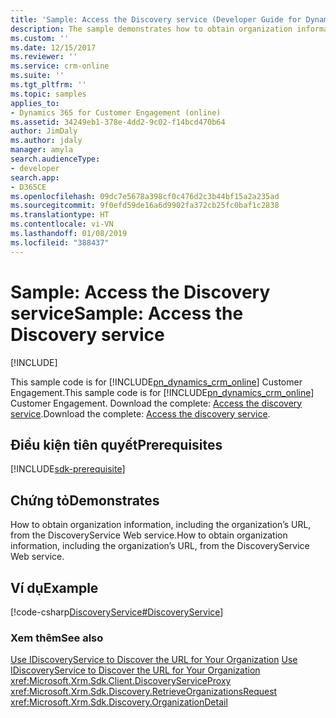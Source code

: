 ```yaml
---
title: 'Sample: Access the Discovery service (Developer Guide for Dynamics 365 for Customer Engagement)| MicrosoftDocs'
description: The sample demonstrates how to obtain organization information, including the organization’s URL, from the DiscoveryService Web service.
ms.custom: ''
ms.date: 12/15/2017
ms.reviewer: ''
ms.service: crm-online
ms.suite: ''
ms.tgt_pltfrm: ''
ms.topic: samples
applies_to:
- Dynamics 365 for Customer Engagement (online)
ms.assetid: 34249eb1-378e-4dd2-9c02-f14bcd470b64
author: JimDaly
ms.author: jdaly
manager: amyla
search.audienceType:
- developer
search.app:
- D365CE
ms.openlocfilehash: 09dc7e5678a398cf0c476d2c3b44bf15a2a235ad
ms.sourcegitcommit: 9f0efd59de16a6d9902fa372cb25fc0baf1c2838
ms.translationtype: HT
ms.contentlocale: vi-VN
ms.lasthandoff: 01/08/2019
ms.locfileid: "388437"
---
```

# <a name="sample-access-the-discovery-service"></a><span data-ttu-id="01d56-103">Sample: Access the Discovery service</span><span class="sxs-lookup"><span data-stu-id="01d56-103">Sample: Access the Discovery service</span></span>

[!INCLUDE[](../../includes/cc_applies_to_update_9_0_0.md)]

<span data-ttu-id="01d56-104">This sample code is for [!INCLUDE[pn_dynamics_crm_online](../../includes/pn-dynamics-crm-online.md)] Customer Engagement.</span><span class="sxs-lookup"><span data-stu-id="01d56-104">This sample code is for [!INCLUDE[pn_dynamics_crm_online](../../includes/pn-dynamics-crm-online.md)] Customer Engagement.</span></span> <span data-ttu-id="01d56-105">Download the complete: [Access the discovery service](https://code.msdn.microsoft.com/Sample-Access-the-6dea28f1).</span><span class="sxs-lookup"><span data-stu-id="01d56-105">Download the complete: [Access the discovery service](https://code.msdn.microsoft.com/Sample-Access-the-6dea28f1).</span></span> 

## <a name="prerequisites"></a><span data-ttu-id="01d56-106">Điều kiện tiên quyết</span><span class="sxs-lookup"><span data-stu-id="01d56-106">Prerequisites</span></span>
[!INCLUDE[sdk-prerequisite](../../includes/sdk-prerequisite.md)]
  
## <a name="demonstrates"></a><span data-ttu-id="01d56-107">Chứng tỏ</span><span class="sxs-lookup"><span data-stu-id="01d56-107">Demonstrates</span></span>  
 <span data-ttu-id="01d56-108">How to obtain organization information, including the organization’s URL, from the DiscoveryService Web service.</span><span class="sxs-lookup"><span data-stu-id="01d56-108">How to obtain organization information, including the organization’s URL, from the DiscoveryService Web service.</span></span>  
  
## <a name="example"></a><span data-ttu-id="01d56-109">Ví dụ</span><span class="sxs-lookup"><span data-stu-id="01d56-109">Example</span></span>  
 [!code-csharp[DiscoveryService#DiscoveryService](../../snippets/csharp/CRMV8/discoveryservice/cs/discoveryservice.cs#discoveryservice)]  
  
### <a name="see-also"></a><span data-ttu-id="01d56-110">Xem thêm</span><span class="sxs-lookup"><span data-stu-id="01d56-110">See also</span></span>  
 <span data-ttu-id="01d56-111">[Use IDiscoveryService to Discover the URL for Your Organization](discover-url-organization-organization-service.md) </span><span class="sxs-lookup"><span data-stu-id="01d56-111">[Use IDiscoveryService to Discover the URL for Your Organization](discover-url-organization-organization-service.md) </span></span>  
 <xref:Microsoft.Xrm.Sdk.Client.DiscoveryServiceProxy>   
 <xref:Microsoft.Xrm.Sdk.Discovery.RetrieveOrganizationsRequest>   
 <xref:Microsoft.Xrm.Sdk.Discovery.OrganizationDetail>
